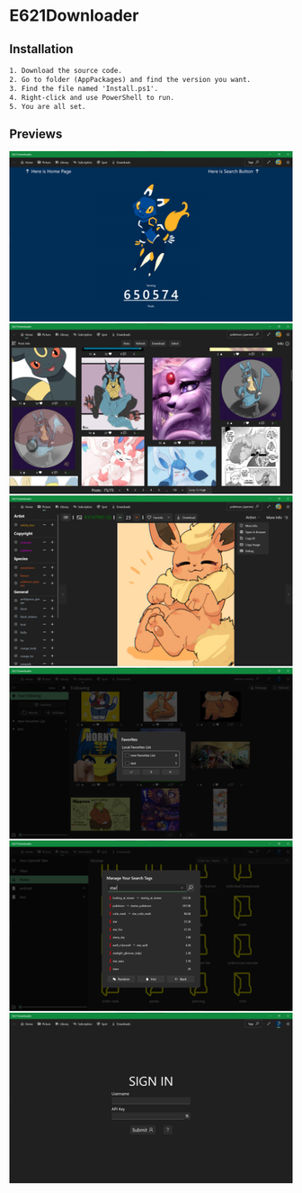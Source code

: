 # E621Downloader

## Installation
    1. Download the source code.
    2. Go to folder (AppPackages) and find the version you want.
    3. Find the file named 'Install.ps1'.
    4. Right-click and use PowerShell to run.
    5. You are all set.
    
## Previews
<img src="Pictures\Screenshot 2022-01-30 095147.png"/>
<img src="Pictures\Screenshot 2022-01-30 095233.png"/>
<img src="Pictures\Screenshot 2022-01-30 095318.png"/>
<img src="Pictures\Screenshot 2022-01-30 095509.png"/>
<img src="Pictures\Screenshot 2022-01-30 095720.png"/>
<img src="Pictures\Screenshot 2022-01-30 095737.png"/>
